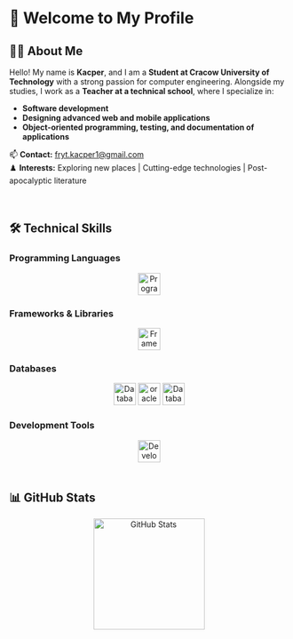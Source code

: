# 👋 Welcome to My Profile

## 👨‍💻 About Me

Hello! My name is **Kacper**, and I am a **Student at Cracow University of Technology** with a strong passion for computer engineering. Alongside my studies, I work as a **Teacher at a technical school**, where I specialize in:

- **Software development**  
- **Designing advanced web and mobile applications**  
- **Object-oriented programming, testing, and documentation of applications**  

📫 **Contact:** fryt.kacper1@gmail.com  
♟️ **Interests:** Exploring new places | Cutting-edge technologies | Post-apocalyptic literature  

<img height="20"/>

## 🛠 Technical Skills

### **Programming Languages**
<div align="center">
  <img src="https://skillicons.dev/icons?i=html,css,js,ts,php,java,cpp,cs" height="40" alt="Programming Languages" />
</div>  

### **Frameworks & Libraries**
<div align="center">
  <img src="https://skillicons.dev/icons?i=react,angular,nextjs,tailwind" height="40" alt="Frameworks & Libraries" />
</div>  

### **Databases**
<div align="center">
  <img src="https://skillicons.dev/icons?i=mysql,sqlite" height="40" alt="Databases" />
  <img src="https://cdn.jsdelivr.net/gh/devicons/devicon/icons/oracle/oracle-original.svg" height="40" alt="oracle logo"  />
  <img src="https://skillicons.dev/icons?i=firebase" height="40" alt="Databases" />
</div>  

### **Development Tools**
<div align="center">
  <img src="https://skillicons.dev/icons?i=vscode,visualstudio,idea,androidstudio,github,git,docker" height="40" alt="Development Tools" />
</div>  

<img height="20"/>

## 📊 GitHub Stats

<div align="center">
  <img src="https://github-readme-stats.vercel.app/api/top-langs?username=Arax734&locale=en&hide_title=false&layout=compact&card_width=320&langs_count=6&theme=nord&hide_border=true&order=2" height="200" alt="GitHub Stats" />
</div>

